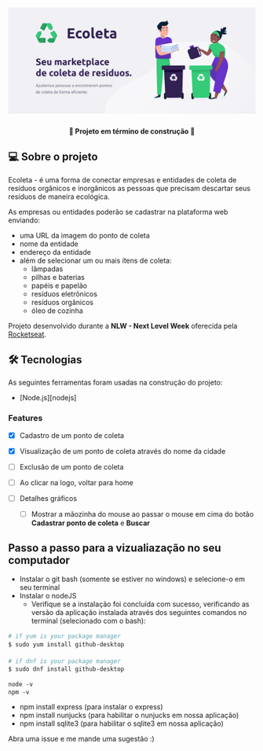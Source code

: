 <h1 align="center">
    <img alt="NextLevelWeek" title="#NextLevelWeek" src="./public/assets/Readme/banner.png" />
</h1>
<h4 align="center"> 
	🚧  Projeto em término de construção  🚧
</h4>

## 💻 Sobre o projeto
Ecoleta - é uma forma de conectar empresas e entidades de coleta de resíduos orgânicos e inorgânicos as pessoas que precisam descartar seus resíduos de maneira ecológica.

As empresas ou entidades poderão se cadastrar na plataforma web enviando:
- uma URL da imagem do ponto de coleta
- nome da entidade
- endereço da entidade
- além de selecionar um ou mais ítens de coleta: 
  - lâmpadas
  - pilhas e baterias
  - papéis e papelão
  - resíduos eletrônicos
  - resíduos orgânicos
  - óleo de cozinha
  
Projeto desenvolvido durante a **NLW - Next Level Week** oferecida pela [Rocketseat](rs).

## 🛠 Tecnologias

As seguintes ferramentas foram usadas na construção do projeto:
- [Node.js][nodejs]

### Features

- [x] Cadastro de um ponto de coleta
- [x] Visualização de um ponto de coleta através do nome da cidade
- [ ] Exclusão de um ponto de coleta
- [ ] Ao clicar na logo, voltar para home
- [ ] Detalhes gráficos

    - [ ] Mostrar a mãozinha do mouse ao passar o mouse em cima do botão **Cadastrar ponto de coleta** e **Buscar**


## Passo a passo para a vizualiazação no seu computador
- Instalar o git bash (somente se estiver no windows) e selecione-o em seu terminal
- Instalar o nodeJS
	- Verifique se a instalação foi concluída com sucesso, verificando as versão da aplicação instalada através dos seguintes comandos no terminal (selecionado com o bash):

```sh
# if yum is your package manager
$ sudo yum install github-desktop

# if dnf is your package manager
$ sudo dnf install github-desktop
```
	node -v
	npm -v
- npm install express (para instalar o express)
- npm install nunjucks (para habilitar o nunjucks em nossa aplicação)
- npm install sqlite3 (para habilitar o sqlite3 em nossa aplicação)

Abra uma issue e me mande uma sugestão :)
